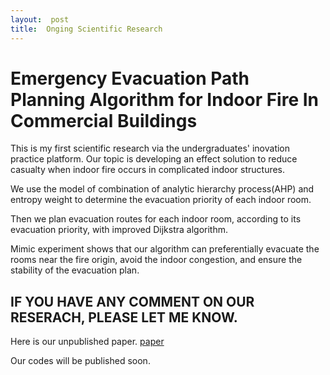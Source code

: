 ```yaml
---
layout:  post
title:  Onging Scientific Research
---
```


# Emergency Evacuation Path Planning Algorithm for Indoor Fire In Commercial Buildings

This is my first scientific research via the undergraduates' inovation practice platform. Our topic is developing an effect solution to reduce casualty when indoor fire occurs in complicated indoor structures.

We use the model of combination of analytic hierarchy process(AHP) and entropy weight to determine the evacuation priority of each indoor room.

Then we plan evacuation routes for each indoor room, according to its evacuation priority, with improved Dijkstra algorithm.

Mimic experiment shows that our algorithm can preferentially evacuate the rooms near the fire origin, avoid the indoor congestion, and ensure the stability of the evacuation plan.

## IF YOU HAVE ANY COMMENT ON OUR RESERACH, PLEASE LET ME KNOW.

Here is our unpublished paper. 
[paper](https://github.com/haonan-dong/haonan-dong.github.io/tree/master/assets/files/evacuation-paper.pdf)

Our codes will be published soon.

